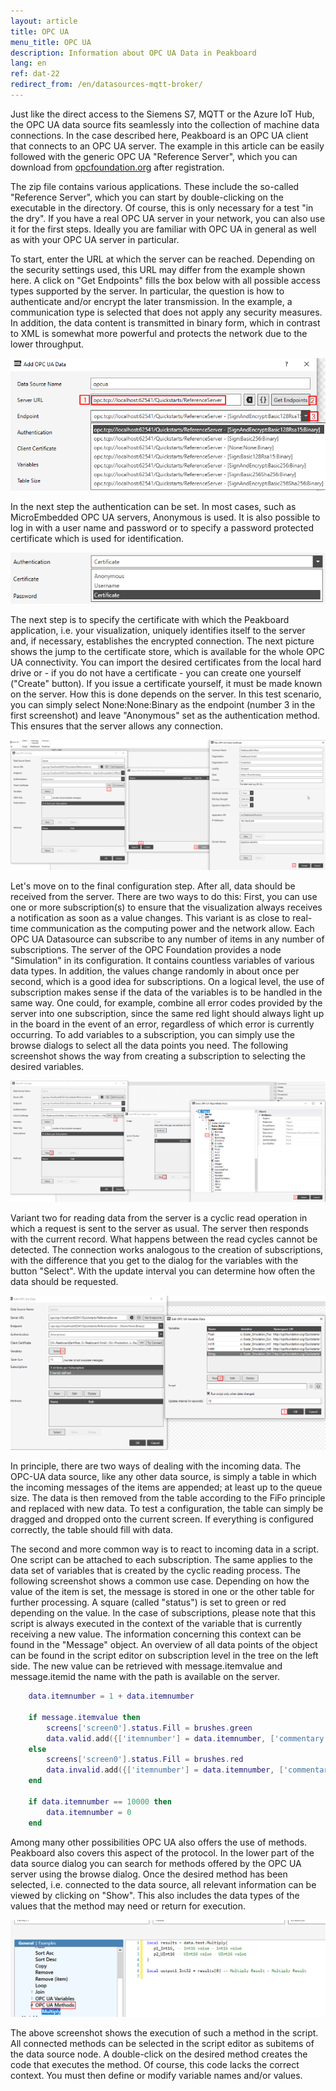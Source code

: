 ```yaml
---
layout: article
title: OPC UA
menu_title: OPC UA
description: Information about OPC UA Data in Peakboard
lang: en
ref: dat-22
redirect_from: /en/datasources-mqtt-broker/
---
```


Just like the direct access to the Siemens S7, MQTT or the Azure IoT Hub, the OPC UA data source fits seamlessly into the collection of machine data connections. In the case described here, Peakboard is an OPC UA client that connects to an OPC UA server. The example in this article can be easily followed with the generic OPC UA "Reference Server", which you can download from [opcfoundation.org](https://opcfoundation.org/developer-tools/samples-and-tools-unified-architecture) after registration.

The zip file contains various applications. These include the so-called "Reference Server", which you can start by double-clicking on the executable in the directory. Of course, this is only necessary for a test "in the dry". If you have a real OPC UA server in your network, you can also use it for the first steps. Ideally you are familiar with OPC UA in general as well as with your OPC UA server in particular.

To start, enter the URL at which the server can be reached. Depending on the security settings used, this URL may differ from the example shown here. A click on "Get Endpoints" fills the box below with all possible access types supported by the server. In particular, the question is how to authenticate and/or encrypt the later transmission. In the example, a communication type is selected that does not apply any security measures. In addition, the data content is transmitted in binary form, which in contrast to XML is somewhat more powerful and protects the network due to the lower throughput.

![image_1](/assets/images/data-sources/opc-ua/data-source-opc-ua-01.png)

In the next step the authentication can be set. In most cases, such as MicroEmbedded OPC UA servers, Anonymous is used. It is also possible to log in with a user name and password or to specify a password protected certificate which is used for identification.

![image_1](/assets/images/data-sources/opc-ua/data-source-opc-ua-02.png)

The next step is to specify the certificate with which the Peakboard application, i.e. your visualization, uniquely identifies itself to the server and, if necessary, establishes the encrypted connection. The next picture shows the jump to the certificate store, which is available for the whole OPC UA connectivity. You can import the desired certificates from the local hard drive or - if you do not have a certificate - you can create one yourself ("Create" button). If you issue a certificate yourself, it must be made known on the server. How this is done depends on the server. In this test scenario, you can simply select None:None:Binary as the endpoint (number 3 in the first screenshot) and leave "Anonymous" set as the authentication method. This ensures that the server allows any connection.

![image_1](/assets/images/data-sources/opc-ua/data-source-opc-ua-03.png)

Let's move on to the final configuration step. After all, data should be received from the server. There are two ways to do this: First, you can use one or more subscription(s) to ensure that the visualization always receives a notification as soon as a value changes. This variant is as close to real-time communication as the computing power and the network allow. Each OPC UA Datasource can subscribe to any number of items in any number of subscriptions. The server of the OPC Foundation provides a node "Simulation" in its configuration. It contains countless variables of various data types. In addition, the values change randomly in about once per second, which is a good idea for subscriptions. On a logical level, the use of subscription makes sense if the data of the variables is to be handled in the same way. One could, for example, combine all error codes provided by the server into one subscription, since the same red light should always light up in the board in the event of an error, regardless of which error is currently occurring. To add variables to a subscription, you can simply use the browse dialogs to select all the data points you need. The following screenshot shows the way from creating a subscription to selecting the desired variables.

![image_1](/assets/images/data-sources/opc-ua/data-source-opc-ua-04.png)

Variant two for reading data from the server is a cyclic read operation in which a request is sent to the server as usual. The server then responds with the current record. What happens between the read cycles cannot be detected. The connection works analogous to the creation of subscriptions, with the difference that you get to the dialog for the variables with the button "Select". With the update interval you can determine how often the data should be requested.

![image_1](/assets/images/data-sources/opc-ua/data-source-opc-ua-05.png)

In principle, there are two ways of dealing with the incoming data. The OPC-UA data source, like any other data source, is simply a table in which the incoming messages of the items are appended; at least up to the queue size. The data is then removed from the table according to the FiFo principle and replaced with new data. To test a configuration, the table can simply be dragged and dropped onto the current screen. If everything is configured correctly, the table should fill with data.

The second and more common way is to react to incoming data in a script. One script can be attached to each subscription. The same applies to the data set of variables that is created by the cyclic reading process. The following screenshot shows a common use case. Depending on how the value of the item is set, the message is stored in one or the other table for further processing. A square (called "status") is set to green or red depending on the value. In the case of subscriptions, please note that this script is always executed in the context of the variable that is currently receiving a new value. The information concerning this context can be found in the "Message" object. An overview of all data points of the object can be found in the script editor on subscription level in the tree on the left side. The new value can be retrieved with message.itemvalue and message.itemid the name with the path is available on the server.

```Lua
	data.itemnumber = 1 + data.itemnumber

	if message.itemvalue then
		screens['screen0'].status.Fill = brushes.green
		data.valid.add({['itemnumber'] = data.itemnumber, ['commentary'] = 'passed'})
	else
		screens['screen0'].status.Fill = brushes.red
		data.invalid.add({['itemnumber'] = data.itemnumber, ['commentary'] = 'failed'})
	end

	if data.itemnumber == 10000 then
		data.itemnumber = 0
	end
```

Among many other possibilities OPC UA also offers the use of methods. Peakboard also covers this aspect of the protocol. In the lower part of the data source dialog you can search for methods offered by the OPC UA server using the browse dialog. Once the desired method has been selected, i.e. connected to the data source, all relevant information can be viewed by clicking on "Show". This also includes the data types of the values that the method may need or return for execution.

![image_1](/assets/images/data-sources/opc-ua/data-source-opc-ua-06.png)

The above screenshot shows the execution of such a method in the script. All connected methods can be selected in the script editor as subitems of the data source node. A double-click on the desired method creates the code that executes the method. Of course, this code lacks the correct context. You must then define or modify variable names and/or values.